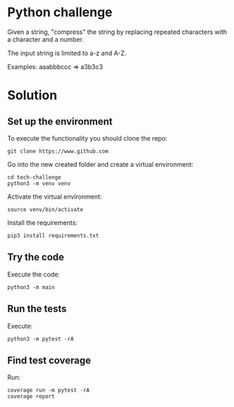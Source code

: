 # Python challenge
Given a string, "compress" the string by replacing repeated characters with a character and a number.

The input string is limited to a-z and A-Z.

Examples:
aaabbbccc => a3b3c3 
  
  
# Solution
## Set up the environment
To execute the functionality you should clone the repo:
```
git clone https://www.github.com
```

Go into the new created folder and create a virtual environment:
```
cd tech-challenge
python3 -m venv venv
```

Activate the virtual environment:
```
source venv/bin/activate
```

Install the requirements:
```
pip3 install requirements.txt
```

## Try the code
Execute the code:
```
python3 -m main
```

## Run the tests
Execute:
```
python3 -m pytest -rA
```

## Find test coverage
Run:
```
coverage run -m pytest -rA
coverage report
```
